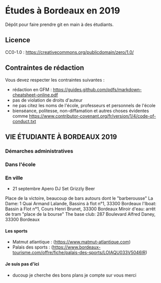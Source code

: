 # Études à Bordeaux en 2019

Dépôt pour faire prendre git en main à des étudiants.

## Licence

CC0-1.0 : https://creativecommons.org/publicdomain/zero/1.0/

## Contraintes de rédaction

Vous devez respecter les contraintes suivantes :

* rédaction en GFM : https://guides.github.com/pdfs/markdown-cheatsheet-online.pdf
* pas de violation de droits d'auteur
* ne pas citez les noms de l'école, professeurs et personnels de l'école
* bienséance, politesse, non-diffamation et autres choses évidentes comme https://www.contributor-covenant.org/fr/version/1/4/code-of-conduct.txt

## VIE ÉTUDIANTE À BORDEAUX 2019

### Démarches administratives

### Dans l'école

### En ville
* 21 septembre Apero DJ Set Grizzly Beer 


Place de la victoire, beaucoup de bars autours dont le "barberousse"
La Dame: 1 Quai Armand Lalande, Bassins à flot n°1, 33300 Bordeaux
l'Iboat: Bassin à Flot n°1, Cours Henri Brunet, 33300 Bordeaux
Miroir d'eau: arrêt de tram "place de la bourse"
The base club: 287 Boulevard Alfred Daney, 33300 Bordeaux


#### Les sports 

* Matmut atlantique : (https://www.matmut-atlantique.com)
* Palais des sports : (https://www.bordeaux-tourisme.com/offre/fiche/palais-des-sports/LOIAQU033V5046IR)


#### Je suis pas d'ici
* ducoup je cherche des bons plans je compte sur vous merci

